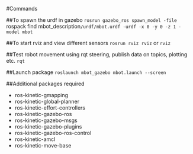 #Commands

##To spawn the urdf in gazebo
`rosrun gazebo_ros spawn_model -file `rospack find mbot_description`/urdf/mbot.urdf -urdf -x 0 -y 0 -z 1 -model mbot`

##To start rviz and view different sensors
`rosrun rviz rviz` or `rviz`

##Test robot movement using rqt steering, publish data on topics, plotting etc.
`rqt`

##Launch package
`roslaunch mbot_gazebo mbot.launch --screen`

##Additional packages required      
- ros-kinetic-gmapping     
- ros-kinetic-global-planner    
- ros-kinetic-effort-controllers    
- ros-kinetic-gazebo-ros      
- ros-kinetic-gazebo-msgs    
- ros-kinetic-gazebo-plugins    
- ros-kinetic-gazebo-ros-control    
- ros-kinetic-amcl  
- ros-kinetic-move-base      